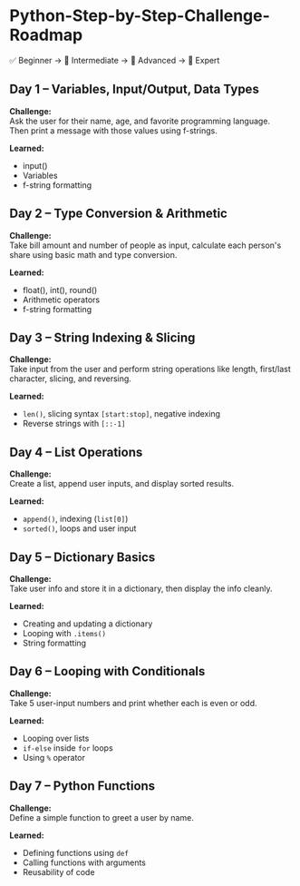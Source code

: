 # Python-Step-by-Step-Challenge-Roadmap
✅ Beginner → 🧠 Intermediate → 🚀 Advanced → 🧠 Expert

## Day 1 – Variables, Input/Output, Data Types

**Challenge:**  
Ask the user for their name, age, and favorite programming language.  
Then print a message with those values using f-strings.

**Learned:**  
- input()
- Variables
- f-string formatting


## Day 2 – Type Conversion & Arithmetic

**Challenge:**  
Take bill amount and number of people as input, calculate each person's share using basic math and type conversion.

**Learned:**  
- float(), int(), round()
- Arithmetic operators
- f-string formatting


## Day 3 – String Indexing & Slicing

**Challenge:**  
Take input from the user and perform string operations like length, first/last character, slicing, and reversing.

**Learned:**  
- `len()`, slicing syntax `[start:stop]`, negative indexing
- Reverse strings with `[::-1]`


## Day 4 – List Operations

**Challenge:**  
Create a list, append user inputs, and display sorted results.

**Learned:**
- `append()`, indexing (`list[0]`)
- `sorted()`, loops and user input

## Day 5 – Dictionary Basics

**Challenge:**  
Take user info and store it in a dictionary, then display the info cleanly.

**Learned:**
- Creating and updating a dictionary
- Looping with `.items()`
- String formatting

## Day 6 – Looping with Conditionals

**Challenge:**  
Take 5 user-input numbers and print whether each is even or odd.

**Learned:**
- Looping over lists
- `if-else` inside `for` loops
- Using `%` operator

## Day 7 – Python Functions

**Challenge:**  
Define a simple function to greet a user by name.

**Learned:**
- Defining functions using `def`
- Calling functions with arguments
- Reusability of code
